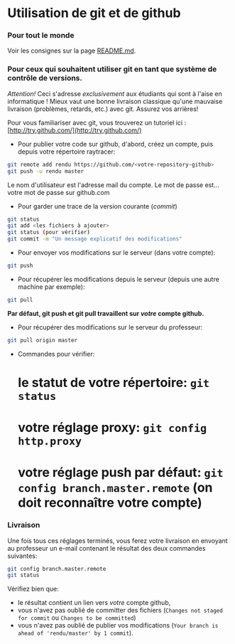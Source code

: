 Utilisation de git et de github
===============================

### Pour tout le monde

Voir les consignes sur la page [README.md](README.md).

### Pour ceux qui souhaitent utiliser git en tant que système de contrôle de versions.

_Attention!_ Ceci s'adresse *exclusivement* aux étudiants qui sont à l'aise en informatique ! Mieux vaut une bonne livraison classique qu'une mauvaise livraison (problèmes, retards, etc.) avec git. Assurez vos arrières!

Pour vous familiariser avec git, vous trouverez un tutoriel ici :
[http://try.github.com/](http://try.github.com/)

 - Pour publier votre code sur github, d'abord, créez un compte, puis depuis votre répertoire raytracer:
```sh
git remote add rendu https://github.com/<votre-repository-github>
git push -u rendu master
```
Le nom d'utilisateur est l'adresse mail du compte.
Le mot de passe est... votre mot de passe sur github.com

 - Pour garder une trace de la version courante (*commit*)
```sh
git status
git add <les fichiers à ajouter>
git status (pour vérifier)
git commit -m "Un message explicatif des modifications"
```

 - Pour envoyer vos modifications sur le serveur (dans votre compte):
```sh
git push
```

 - Pour récupérer les modifications depuis le serveur (depuis une autre machine par exemple):
```sh
git pull
```
**Par défaut, git push et git pull travaillent sur *votre* compte github.**

 - Pour récupérer des modifications sur le serveur du professeur:
```sh
git pull origin master
```

 - Commandes pour vérifier:
   # le statut de votre répertoire: ```git status```
   # votre réglage proxy: ```git config http.proxy```
   # votre réglage push par défaut: ```git config branch.master.remote``` (on doit reconnaître votre compte)


### Livraison

Une fois tous ces réglages terminés, vous ferez votre livraison en envoyant au
professeur un e-mail contenant le résultat des deux commandes suivantes:

```sh
git config branch.master.remote
git status
```

Vérifiez bien que:
 - le résultat contient un lien vers *votre* compte github,
 - vous n'avez pas oublié de committer des fichiers (```Changes not staged for commit``` ou ```Changes to be committed```)
 - vous n'avez pas oublié de publier vos modifications (```Your branch is ahead of 'rendu/master' by 1 commit```).




